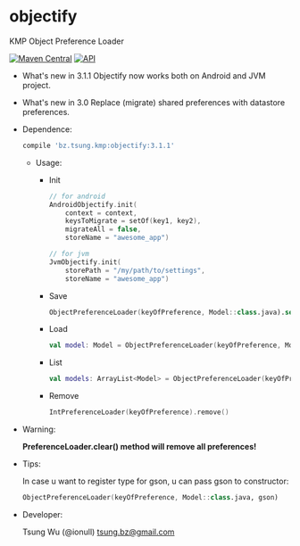 objectify
=========

KMP Object Preference Loader

[![Maven Central](https://img.shields.io/maven-central/v/bz.tsung.kmp/objectify.svg?style=flat)](https://repo1.maven.org/maven2/bz/tsung/kmp/objectify)
[![API](https://img.shields.io/badge/API-19%2B-brightgreen.svg?style=flat)](https://android-arsenal.com/api?level=19)

* What's new in 3.1.1
    Objectify now works both on Android and JVM project.

* What's new in 3.0
	Replace (migrate) shared preferences with datastore preferences.

* Dependence:

	```groovy
	compile 'bz.tsung.kmp:objectify:3.1.1'
	```
	
  * Usage:
      * Init

        ```kotlin
        // for android
        AndroidObjectify.init(
        	context = context, 
        	keysToMigrate = setOf(key1, key2), 
        	migrateAll = false, 
        	storeName = "awesome_app")
        
        // for jvm
        JvmObjectify.init(
        	storePath = "/my/path/to/settings",
        	storeName = "awesome_app")
        ```
      * Save
	
          ```kotlin
          ObjectPreferenceLoader(keyOfPreference, Model::class.java).set(model)
          ```
      * Load

          ```kotlin
          val model: Model = ObjectPreferenceLoader(keyOfPreference, Model::class.java).get()
          ```
      * List
	
          ```kotlin
          val models: ArrayList<Model> = ObjectPreferenceLoader(keyOfPreference, object : TypeToken<ArrayList<Model>>() {}.type).get()
          ```
      * Remove
	
          ```kotlin
          IntPreferenceLoader(keyOfPreference).remove()
          ```

* Warning:
	
	**PreferenceLoader.clear() method will remove all preferences!**

* Tips:
	
	In case u want to register type for gson, u can pass gson to constructor:
	
	```kotlin
	ObjectPreferenceLoader(keyOfPreference, Model::class.java, gson)
	```
		
* Developer:
	
	Tsung Wu (@ionull) <tsung.bz@gmail.com>
